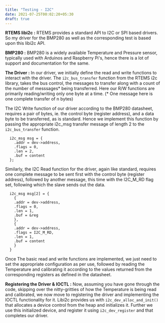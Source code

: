 ```yaml
---
title: "Testing - I2C"
date: 2021-07-25T00:02:20+05:30
draft: true
---
```


<b>RTEMS libi2c :</b>
RTEMS provides a standard API to I2C or SPI based drivers. So my driver for the BMP280 as well as the corresponding test is based upon this libi2c API. 

<b> BMP280 :</b>
BMP280 is a widely available Temperature and Pressure sensor, typically used with Arduinos and Raspberry Pi's, hence there is a lot of support and documentation for the same.

<b>The Driver :</b>
In our driver, we initially define the read and write functions to interact with the driver. The `i2c_bus_transfer` function from the RTEMS i2c library, takes the bus control, the messages to transfer along with a count of the number of messsages* being transferred. Here our R/W functions are primarily reading/writing only one byte at a time. (* One message here is one complete transfer of n bytes) 

The I2C Write function of our driver according to the BMP280 datasheet, requires a pair of bytes, ie. the control byte (register address), and a data byte to be transferred, as is standard. Hence we implement this function by passing the appropriate i2c_msg transfer message of length 2 to the `i2c_bus_transfer` function.

```
  i2c_msg msg = {
    .addr = dev->address,
    .flags = 0,
    .len = 2,
    .buf = content
  };
```
Similarly, the I2C Read function for the driver, again like standard, requires one complete message to be sent first with the control byte (register address), followed by another message, this time with the I2C_M_RD flag set, following which the slave sends out the data.

```
  i2c_msg msg[2] = {
    {
    .addr = dev->address,
    .flags = 0,
    .len = 1,
    .buf = &reg
    },
    {
    .addr = dev->address,
    .flags = I2C_M_RD,
    .len = 1,
    .buf = content
    }
  }
```

Once The basic read and write functions are implemented, we just need to set the appropriate configuration as per use, followed by reading the Temperature and calibrating it according to the values returned from the corresponding registers as defined in the datasheet.

<b>Registering the Driver & IOCTL :</b>
Now, assuming you have gone through the code, skipping over the nitty-gritties of how the Temperature is being read and calibrated, we now move to registering the driver and implementing the IOCTL functionality for it. Libi2c provides us with `i2c_dev_alloc_and_init()` that allocates a device control from the heap and initializes it. Further we use this initialized device, and register it using `i2c_dev_register` and that completes our driver.


